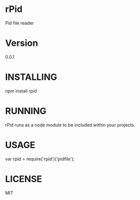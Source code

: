 # rPid
Pid file reader

# Version
0.0.1

# INSTALLING
npm install rpid

# RUNNING
rPid runs as a node module to be included within your projects.

# USAGE
var rpid = require('rpid')('pidfile');

# LICENSE
MIT